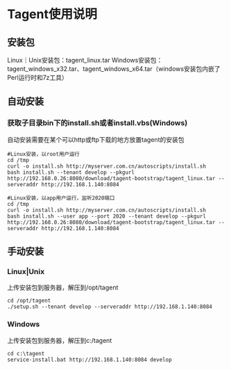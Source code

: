 # Tagent使用说明
## 安装包
Linux｜Unix安装包：tagent_linux.tar
Windows安装包：tagent_windows_x32.tar、tagent_windows_x64.tar（windows安装包内嵌了Perl运行时和7z工具）

## 自动安装
### 获取子目录bin下的install.sh或者install.vbs(Windows)
自动安装需要在某个可以http或ftp下载的地方放置tagent的安装包

```shell
#Linux安装，以root用户运行
cd /tmp
curl -o install.sh http://myserver.com.cn/autoscripts/install.sh
bash install.sh --tenant develop --pkgurl http://192.168.0.26:8080/download/tagent-bootstrap/tagent_linux.tar --serveraddr http://192.168.1.140:8084
```

```shell
#Linux安装，以app用户运行，监听2020端口
cd /tmp
curl -o install.sh http://myserver.com.cn/autoscripts/install.sh
bash install.sh --user app --port 2020 --tenant develop --pkgurl http://192.168.0.26:8080/download/tagent-bootstrap/tagent_linux.tar --serveraddr http://192.168.1.140:8084
```

## 手动安装
### Linux|Unix
上传安装包到服务器，解压到/opt/tagent
```shell
cd /opt/tagent
./setup.sh --tenant develop --serveraddr http://192.168.1.140:8084
```

### Windows
上传安装包到服务器，解压到c:/tagent
```shell
cd c:\tagent
service-install.bat http://192.168.1.140:8084 develop
```
